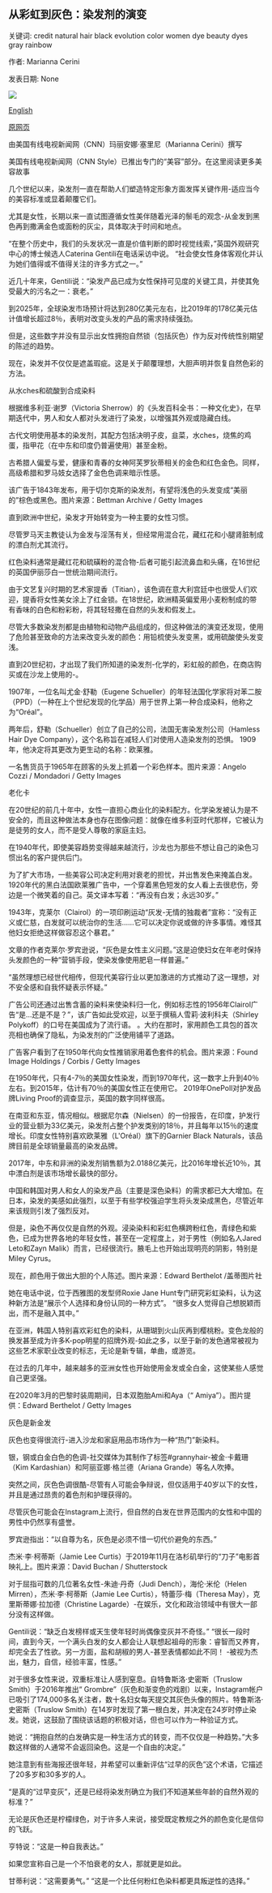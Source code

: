 ## 从彩虹到灰色：染发剂的演变

关键词: credit natural hair black evolution color women dye beauty dyes gray rainbow

作者: Marianna Cerini

发表日期: None

![](https://cdn.cnn.com/cnnnext/dam/assets/200322145718-04-history-hair-dye-super-tease.jpg)

[English](From%20rainbow%20to%20gray%3A%20The%20evolution%20of%20hair%20dye.md)

[原网页](https://edition.cnn.com/style/article/hair-dye-evolution/index.html)

由美国有线电视新闻网（CNN）玛丽安娜·塞里尼（Marianna Cerini）撰写

美国有线电视新闻网（CNN Style）已推出专门的“美容”部分。在这里阅读更多美容故事

几个世纪以来，染发剂一直在帮助人们塑造特定形象方面发挥关键作用-适应当今的美容标准或显着颠覆它们。

尤其是女性，长期以来一直试图遵循女性美伴随着光泽的鬃毛的观念-从金发到黑色再到撒满金色或面粉的灰尘，具体取决于时间和地点。

“在整个历史中，我们的头发状况一直是价值判断的即时视觉线索，”英国外观研究中心的博士候选人Caterina Gentili在电话采访中说。 “社会使女性身体客观化并认为她们值得或不值得关注的许多方式之一。”

近几十年来，Gentili说：“染发产品已成为女性保持可见度的关键工具，并使其免受最大的污名之一：衰老。”

到2025年，全球染发市场预计将达到280亿美元左右，比2019年的178亿美元估计值增长超过8％，表明对改变头发的产品的需求持续强劲。

但是，这些数字并没有显示出女性拥抱自然锁（包括灰色）作为反对传统性别期望的陈述的趋势。

现在，染发并不仅仅是遮盖瑕疵。这是关于颠覆理想，大胆声明并恢复自然色彩的方法。

从水ches和硫酸到合成染料

根据维多利亚·谢罗（Victoria Sherrow）的《头发百科全书：一种文化史》，在早期迭代中，男人和女人都对头发进行了染发，以增强其外观或隐藏白线。

古代文明使用基本的染发剂，其配方包括决明子皮，韭菜，水ches，烧焦的鸡蛋，指甲花（在中东和印度仍普遍使用）甚至金粉。

古希腊人偏爱与爱，健康和青春的女神阿芙罗狄蒂相关的金色和红色金色。同样，高级希腊和罗马妓女选择了金色色调来暗示性感。

该广告于1843年发布，用于切尔克斯的染发剂，有望将浅色的头发变成“美丽的”棕色或黑色。图片来源：Bettman Archive / Getty Images

直到欧洲中世纪，染发才开始转变为一种主要的女性习惯。

尽管罗马天主教徒认为金发与淫荡有关，但经常用混合花，藏红花和小腿肾脏制成的漂白剂尤其流行。

红色染料通常是藏红花和硫磺粉的混合物-后者可能引起流鼻血和头痛，在16世纪的英国伊丽莎白一世统治期间流行。

由于文艺复兴时期的艺术家提香（Titian），该色调在意大利宫廷中也很受人们欢迎，提香将女性美女涂上了红金锁。在18世纪，欧洲精英偏爱用小麦粉制成的带有香味的白色和粉彩粉，将其轻轻撒在自然的头发和假发上。

尽管大多数染发剂都是由植物和动物产品组成的，但这种做法的演变还发现，使用了危险甚至致命的方法来改变头发的颜色：用铅梳使头发变黑，或用硫酸使头发变浅。

直到20世纪初，才出现了我们所知道的染发剂-化学的，彩虹般的颜色，在商店购买或在沙龙上使用的-。

1907年，一位名叫尤金·舒勒（Eugene Schueller）的年轻法国化学家将对苯二胺（PPD）（一种在上个世纪发现的化学品）用于世界上第一种合成染料，他称之为“Oréal”。

两年后，舒勒（Schueller）创立了自己的公司，法国无害染发剂公司（Hamless Hair Dye Company），这个名称旨在减轻人们对使用人造染发剂的恐惧。 1909年，他决定将其更改为更生动的名称：欧莱雅。

一名售货员于1965年在顾客的头发上抓着一个彩色样本。图片来源：Angelo Cozzi / Mondadori / Getty Images

老化卡

在20世纪的前几十年中，女性一直担心商业化的染料配方。化学染发被认为是不安全的，而且这种做法本身也存在图像问题：就像在维多利亚时代那样，它被认为是徒劳的女人，而不是受人尊敬的家庭主妇。

在1940年代，即使美容趋势变得越来越流行，沙龙也为那些不想让自己的染色习惯出名的客户提供后门。

为了扩大市场，一些美容公司决定利用对衰老的担忧，并出售发色来掩盖白发。 1920年代的黑白法国欧莱雅广告中，一个穿着黑色短发的女人看上去很悲伤，旁边是一个微笑着的自己。英文译本写着：“再没有白发；永远30岁。”

1943年，克莱尔（Clairol）的一项印刷运动“灰发-无情的独裁者”宣称：“没有正义或仁慈，白发就可以统治你的生活……它可以决定你说或做的许多事情。难怪其他妇女拒绝这样做容忍这个暴君。”

文章的作者克莱尔·罗宾逊说，“灰色是女性主义问题。”这是迫使妇女在年老时保持头发颜色的一种“营销手段，使染发像使用肥皂一样普遍。”

“虽然理想已经世代相传，但现代美容行业以更加激进的方式推动了这一理想，对不安全感和自我怀疑表示怀疑。”

广告公司还通过出售含蓄的染料来使染料归一化，例如标志性的1956年Clairol广告“是...还是不是？”，该广告如此受欢迎，以至于撰稿人雪莉·波利科夫（Shirley Polykoff）的口号在美国成为了流行语。 。大约在那时，家用颜色工具包的首次亮相也确保了隐私，为染发剂的广泛使用铺平了道路。

广告客户看到了在1950年代向女性推销家用着色套件的机会。图片来源：Found Image Holdings / Corbis / Getty Images

在1950年代，只有4-7％的美国女性染发，而到1970年代，这一数字上升到40％左右。到2015年，估计有70％的美国女性正在使用它。 2019年OnePoll对护发品牌Living Proof的调查显示，英国的数字同样很高。

在南亚和东亚，情况相似。根据尼尔森（Nielsen）的一份报告，在印度，护发行业的营业额为33亿美元，染发剂占整个护发类别的18％，并且每年以15％的速度增长。印度女性特别喜欢欧莱雅（L'Oréal）旗下的Garnier Black Naturals，该品牌目前是全球销量最高的染发品牌。

2017年，中东和非洲的染发剂销售额为2.0188亿美元，比2016年增长近10％，其中漂白剂是该市场增长最快的部分。

中国和韩国对男人和女人的染发产品（主要是深色染料）的需求都已大大增加。在日本，染发的美感如此强烈，以至于有些学校强迫学生将头发染成黑色，尽管近年来该规则引发了强烈反对。

但是，染色不再仅仅是自然的外观。浸染染料和彩虹色横跨粉红色，青绿色和紫色，已成为世界各地的年轻女性，甚至在一定程度上，对于男性（例如名人Jared Leto和Zayn Malik）而言，已经很流行。腋毛上也开始出现明亮的阴影，特别是Miley Cyrus。

现在，颜色用于做出大胆的个人陈述。图片来源：Edward Berthelot /盖蒂图片社

她在电话中说，位于西雅图的发型师Roxie Jane Hunt专门研究彩虹染料，认为这种新方法是“展示个人选择和身份认同的一种方式”。 “很多女人觉得自己想脱颖而出，而不是融入其中。”

在亚洲，韩国人特别喜欢彩虹色的染料，从珊瑚到火山灰再到樱桃粉。变色龙般的换发甚至成为许多K-pop明星的招牌外观-如此之多，以至于新的发色通常被视为这些艺术家职业改变的标志，无论是新专辑，单曲，或游览。

在过去的几年中，越来越多的亚洲女性也开始使用金发或全白金，这使某些人感觉自己更坚强。

在2020年3月的巴黎时装周期间，日本双胞胎Ami和Aya（“ Amiya”）。图片提供：Edward Berthelot / Getty Images

灰色是新金发

灰色也变得很流行-进入沙龙和家庭用品市场作为一种“热门”新染料。

银，钢或白金白色的色调-社交媒体为其制作了标签\#grannyhair-被金·卡戴珊（Kim Kardashian）和阿丽亚娜·格兰德（Ariana Grande）等名人吹捧。

突然之间，灰色色调很酷-尽管有人可能会争辩说，但仅适用于40岁以下的女性，并且是通过昂贵的着色剂和护理获得的。

尽管灰色可能会在Instagram上流行，但自然的白发在世界范围内的女性和中国的男性中仍然享有盛誉。

罗宾逊指出：“以自尊为名，灰色是必须不惜一切代价避免的东西。”

杰米·李·柯蒂斯（Jamie Lee Curtis）于2019年11月在洛杉矶举行的“刀子”电影首映礼上。图片来源：David Buchan / Shutterstock

对于屈指可数的几位著名女性-朱迪·丹奇（Judi Dench），海伦·米伦（Helen Mirren），杰米·李·柯蒂斯（Jamie Lee Curtis），特蕾莎·梅（Theresa May），克里斯蒂娜·拉加德（Christine Lagarde）-在娱乐，文化和政治领域中有很大一部分没有这样做。

Gentili说：“缺乏白发榜样或天生使年轻时尚偶像变灰并不奇怪。” “很长一段时间，直到今天，一个满头白发的女人都会让人联想起祖母的形象：睿智而又养育，却完全去了性欲。另一方面，盐和胡椒的男人-甚至表情都如此不同！ -被视为杰出，魅力，自信，经验丰富，性感。”

对于很多女性来说，双重标准让人感到窒息。自特鲁斯洛·史密斯（Truslow Smith）于2016年推出“ Grombre”（灰色和渐变色的戏剧）以来，Instagram帐户已吸引了174,000多名关注者，数十名妇女每天提交其灰色头像的照片。特鲁斯洛·史密斯（Truslow Smith）在14岁时发现了第一根白发，并决定在24岁时停止染发。她说，这鼓励了围绕该话题的积极对话，但也可以作为一种验证方式。

她说：“拥抱自然的白发确实是一种生活方式的转变，而不仅仅是一种趋势。”大多数这样做的人通常不会返回染色。这是一个自由的决定。”

她注意到有些海报还很年轻，并希望可以重新评估“过早的灰色”这个术语，它描述了20多岁和30多岁的人。

“是真的“过早变灰”，还是已经将染发剂确立为我们不知道某些年龄的自然外观的标准？”

无论是灰色还是柠檬绿色，对于许多人来说，接受既定教规之外的颜色变化是信仰的飞跃。

亨特说：“这是一种自我表达。”

如果您宣称自己是一个不怕衰老的女人，那就更是如此。

甘蒂利说：“这需要勇气。” “这是一个比任何粉红色染料都更具叛逆性的选择。”